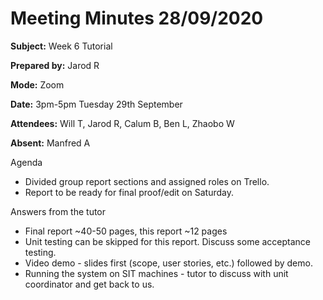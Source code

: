 # Meeting Minutes 28/09/2020 #

**Subject:** Week 6 Tutorial

**Prepared by:** Jarod R

**Mode:** Zoom

**Date:** 3pm-5pm Tuesday 29th September

**Attendees:** Will T, Jarod R, Calum B, Ben L, Zhaobo W

**Absent:** Manfred A


Agenda

* Divided group report sections and assigned roles on Trello.
* Report to be ready for final proof/edit on Saturday. 

Answers from the tutor

* Final report ~40-50 pages, this report ~12 pages
* Unit testing can be skipped for this report. Discuss some acceptance testing. 
* Video demo - slides first (scope, user stories, etc.) followed by demo.
* Running the system on SIT machines - tutor to discuss with unit coordinator and get back to us.